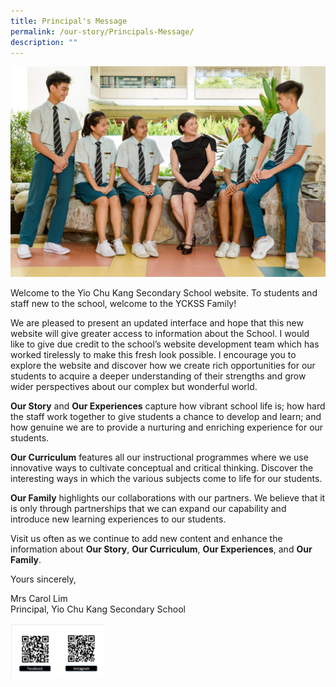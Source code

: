 ```yaml
---
title: Principal's Message
permalink: /our-story/Principals-Message/
description: ""
---
```

![](/images/Our%20Story/Principal's%20Message/P1.jpg) 
 
Welcome to the Yio Chu Kang Secondary School website. To students and staff new to the school, welcome to the YCKSS Family!&nbsp;  
  
We are pleased to present an updated interface and hope that this new website will give greater access to information about the School. I would like to give due credit to the school’s website development team which has worked tirelessly to make this fresh look possible. I encourage you to explore the website and discover how we create rich opportunities for our students to acquire a deeper understanding of their strengths and grow wider perspectives about our complex but wonderful world.  
  
**Our Story**&nbsp;and&nbsp;**Our Experiences**&nbsp;capture how vibrant school life is; how hard the staff work together to give students a chance to develop and learn; and how genuine we are to provide a nurturing and enriching experience for our students.  
  
**Our Curriculum**&nbsp;features all our instructional programmes where we use innovative ways to cultivate conceptual and critical thinking. Discover the interesting ways in which the various subjects come to life for our students.  
  
**Our Family**&nbsp;highlights our collaborations with our partners. We believe that it is only through partnerships that we can expand our capability and introduce new learning experiences to our students.  
  
Visit us often as we continue to add new content and enhance the information about&nbsp;**Our Story**,&nbsp;**Our Curriculum**,&nbsp;**Our Experiences**, and&nbsp;**Our Family**.  

Yours sincerely,  
  
Mrs Carol Lim  
Principal, Yio Chu Kang Secondary School
  
  

<img style="width:30%;height:50%" src="/images/Our%20Story/Principal's%20Message/P2.png">